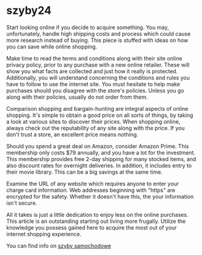 # szyby24

Start looking online if you decide to acquire something. You may, unfortunately, handle high shipping costs and process which could cause more research instead of buying. This piece is stuffed with ideas on how you can save while online shopping.

Make time to read the terms and conditions along with their site online privacy policy, prior to any purchase with a new online retailer. These will show you what facts are collected and just how it really is protected. Additionally, you will understand concerning the conditions and rules you have to follow to use the internet site. You must hesitate to help make purchases should you disagree with the store's policies. Unless you go along with their policies, usually do not order from them.

Comparison shopping and bargain-hunting are integral aspects of online shopping. It's simple to obtain a good price on all sorts of things, by taking a look at various sites to discover their prices. When shopping online, always check out the reputability of any site along with the price. If you don't trust a store, an excellent price means nothing.

Should you spend a great deal on Amazon, consider Amazon Prime. This membership only costs $79 annually, and you have a lot for the investment. This membership provides free 2-day shipping for many stocked items, and also discount rates for overnight deliveries. In addition, it includes entry to their movie library. This can be a big savings at the same time.

Examine the URL of any website which requires anyone to enter your charge card information. Web addresses beginning with "https" are encrypted for the safety. Whether it doesn't have this, the your information isn't secure.

All it takes is just a little dedication to enjoy less on the online purchases. This article is an outstanding starting out living more frugally. Utilize the knowledge you possess gained here to acquire the most out of your internet shopping experience.

You can find info on <a href="http://szyby24.pl">szyby samochodowe</a>
